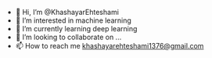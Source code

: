 - 👋 Hi, I’m @KhashayarEhteshami
- 👀 I’m interested in machine learning
- 🌱 I’m currently learning deep learning
- 💞️ I’m looking to collaborate on ...
- 📫 How to reach me khashayarehteshami1376@gmail.com

<!---
KhashayarEhteshami/KhashayarEhteshami is a ✨ special ✨ repository because its `README.md` (this file) appears on your GitHub profile.
You can click the Preview link to take a look at your changes.
--->
